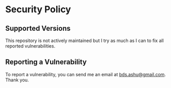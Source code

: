 # Security Policy

## Supported Versions

This repository is not actively maintained but I try as much as I can to fix all reported vulnerabilities.

## Reporting a Vulnerability

To report a vulnerability, you can send me an email at bds.ashu@gmail.com. Thank you.
